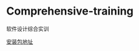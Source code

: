 # Comprehensive-training
软件设计综合实训<br>

[安装包地址](https://github.com/sysuz4/EarningMoney/blob/master/final_version.apk)
